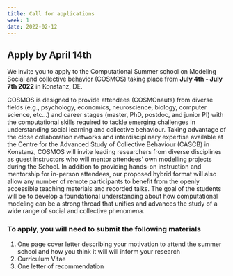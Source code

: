 ```yaml
---
title: Call for applications
week: 1
date: 2022-02-12
---
```


## Apply by April 14th

We invite you to apply to the Computational Summer school on Modeling Social and collective behavior (COSMOS) taking place from **July 4th - July 7th 2022** in Konstanz, DE. 

COSMOS is designed to provide attendees (COSMOnauts) from diverse fields (e.g., psychology, economics, neuroscience, biology, computer science, etc...) and career stages (master, PhD, postdoc, and junior PI) with the computational skills required to tackle emerging challenges in understanding social learning and collective behaviour. Taking advantage of the close collaboration networks and interdisciplinary expertise available at the Centre for the Advanced Study of Collective Behaviour (CASCB) in Konstanz, COSMOS will invite leading researchers from diverse disciplines as guest instructors who will mentor attendees' own modelling projects during the School. In addition to providing hands-on instruction and mentorship for in-person attendees, our proposed hybrid format will also allow any number of remote participants to benefit from the openly accessible teaching materials and recorded talks. The goal of the students will be to develop a foundational understanding about how computational modeling can be a strong thread that unifies and advances the study of a wide range of social and collective phenomena.    

<!-- CW: much of this content is repeated. We may need to write something to -->
### To apply, you will need to submit the following materials

1. One page cover letter describing your motivation to attend the summer school and how you think it will will inform your research
1. Curriculum Vitae 
1. One letter of recommendation

<!-- CW: also whether they plan travel via rail or plane -->